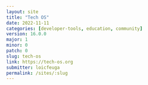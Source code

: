 ```yaml
---
layout: site
title: "Tech OS"
date: 2022-11-11
categories: [developer-tools, education, community]
version: 16.0.0
major: 1
minor: 0
patch: 0
slug: tech-os
link: https://tech-os.org
submitter: loicfeuga
permalink: /sites/:slug
---
```

